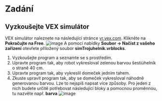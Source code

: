 # Zadání
## Vyzkoušejte VEX simulátor
VEX simulátor naleznete na následující stránce [vr.vex.com](https://vr.vex.com/). 
Klikněte na **Pokračujte na Free**.
![image](https://github.com/JVintera/VEX-robot2024/assets/109834210/b8db3a2d-e446-40e2-82e5-afbd7521dfd9)
A pomocí nabídky **Soubor -> Načíst z vašeho zařízení** otevřete přiložený soubor **simTrojuhelnik.vrblocks**.

1. Vyzkoušejte program a seznamte se s prostředím.
2. Upravte program tak, aby robot vykresloval zelenou barvou šestiúhelník o straně 40 cm.
3. Upravte program tak, aby vykreslil domeček jedním tahem.
4. Zkuste upravit program tak, aby se domeček vykresloval náhodně generovanou barvou. Lze to nejspíš napsat více způsoby. Pro jeden z nich budete určitě potřebovat následující bloky a pomocnou proměnnou, tu nazvěte např. **barva**
![image](https://github.com/JVintera/VEX-robot2024/assets/109834210/9c3d4ff5-715f-4eb8-9d3f-9bc9c82a1df8)
